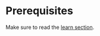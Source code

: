 # Prerequisites

Make sure to read the [learn section](../../../learn/verifiable-public-registry/onboarding-participants).
